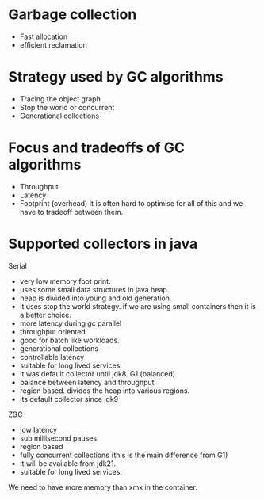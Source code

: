 # Garbage collection

- Fast allocation
- efficient reclamation

# Strategy used by GC algorithms
- Tracing the object graph
- Stop the world or concurrent
- Generational collections

# Focus and tradeoffs of GC algorithms
- Throughput
- Latency
- Footprint (overhead)
It is often hard to optimise for all of this and we have to tradeoff between them.


# Supported collectors in java

Serial
- very low memory foot print.
- uses some small data structures in java heap.
- heap is divided into young and old generation. 
- it uses stop the world strategy. if we are using small containers then it is a better choice.
- more latency during gc
parallel
- throughput oriented
- good for batch like workloads.
- generational collections
- controllable latency
- suitable for long lived services.
- it was default collector until jdk8.
G1 (balanced)
- balance between latency and throughput
- region based. divides the heap into various regions. 
- its default collector since jdk9

ZGC
- low latency
- sub millisecond pauses
- region based
- fully concurrent collections (this is the main difference from G1)
- it will be available from jdk21.
- suitable for long lived services.


We need to have more memory than xmx in the container.



